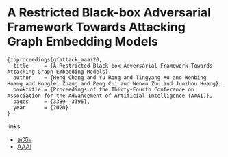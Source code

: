 # A Restricted Black-box Adversarial Framework Towards Attacking Graph Embedding Models

```
@inproceedings{gfattack_aaai20,
  title     = {A Restricted Black-box Adversarial Framework Towards Attacking Graph Embedding Models},
  author    = {Heng Chang and Yu Rong and Tingyang Xu and Wenbing Huang and Honglei Zhang and Peng Cui and Wenwu Zhu and Junzhou Huang},
  booktitle = {Proceedings of the Thirty-Fourth Conference on Association for the Advancement of Artificial Intelligence (AAAI)},
  pages	    = {3389--3396},
  year      = {2020}
}
```

links
- [arXiv](https://arxiv.org/abs/1908.01297)
- [AAAI](https://aaai.org/ojs/index.php/AAAI/article/view/5741)